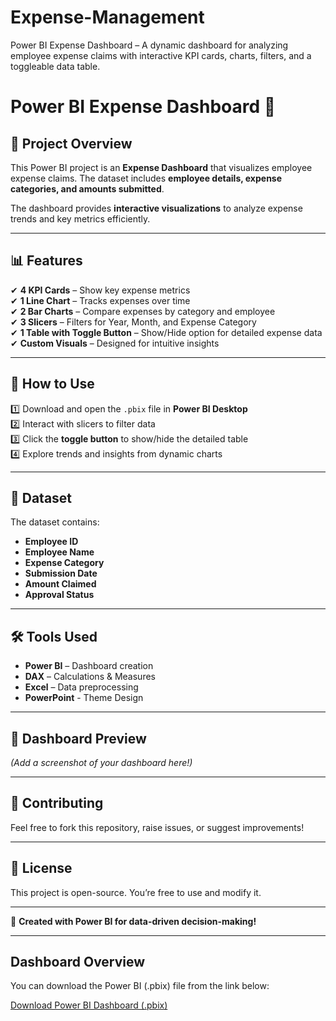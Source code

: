 # Expense-Management
 Power BI Expense Dashboard – A dynamic dashboard for analyzing employee expense claims with interactive KPI cards, charts, filters, and a toggleable data table.
 
# Power BI Expense Dashboard 🚀

## 📂 Project Overview  
This Power BI project is an **Expense Dashboard** that visualizes employee expense claims. The dataset includes **employee details, expense categories, and amounts submitted**.  

The dashboard provides **interactive visualizations** to analyze expense trends and key metrics efficiently.  

---

## 📊 Features  
✔ **4 KPI Cards** – Show key expense metrics  
✔ **1 Line Chart** – Tracks expenses over time  
✔ **2 Bar Charts** – Compare expenses by category and employee  
✔ **3 Slicers** – Filters for Year, Month, and Expense Category  
✔ **1 Table with Toggle Button** – Show/Hide option for detailed expense data  
✔ **Custom Visuals** – Designed for intuitive insights  

---

## 🔧 How to Use  
1️⃣ Download and open the `.pbix` file in **Power BI Desktop**  
2️⃣ Interact with slicers to filter data  
3️⃣ Click the **toggle button** to show/hide the detailed table  
4️⃣ Explore trends and insights from dynamic charts  

---

## 📁 Dataset  
The dataset contains:  
- **Employee ID**  
- **Employee Name**  
- **Expense Category**  
- **Submission Date**  
- **Amount Claimed**  
- **Approval Status**  

---

## 🛠️ Tools Used  
- **Power BI** – Dashboard creation  
- **DAX** – Calculations & Measures  
- **Excel** – Data preprocessing
- **PowerPoint** - Theme Design  

---

## 📸 Dashboard Preview  
*(Add a screenshot of your dashboard here!)*  

---

## 🤝 Contributing  
Feel free to fork this repository, raise issues, or suggest improvements!  

---

## 📜 License  
This project is open-source. You’re free to use and modify it.  

---

🚀 **Created with Power BI for data-driven decision-making!**  

---

## Dashboard Overview
You can download the Power BI (.pbix) file from the link below:

[Download Power BI Dashboard (.pbix)](https://github.com/Karannkoli/Expense-Management/blob/main/Expense_Management_Dashboard.pbix)

